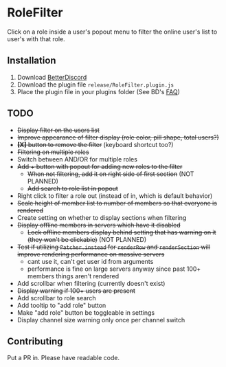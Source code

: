 # RoleFilter

Click on a role inside a user's popout menu to filter the online user's list to user's with that role.

## Installation
1. Download [BetterDiscord](https://betterdiscord.app/)
2. Download the plugin file `release/RoleFilter.plugin.js`
3. Place the plugin file in your plugins folder (See BD's [FAQ](https://betterdiscord.app/FAQ))

## TODO
- ~~Display filter on the users list~~
- ~~Improve appearance of filter display (role color, pill shape, total users?)~~
- ~~**[X]** button to remove the filter~~ (keyboard shortcut too?)
- ~~Filtering on multiple roles~~
- Switch between AND/OR for multiple roles
- ~~Add + button with popout for adding new roles to the filter~~
    - ~~When not filtering, add it on right side of first section~~ (NOT PLANNED)
    - ~~Add search to role list in popout~~
- Right click to filter a role out (instead of in, which is default behavior)
- ~~Scale height of member list to number of members so that everyone is rendered~~
- Create setting on whether to display sections when filtering
- ~~Display offline members in servers which have it disabled~~
    - ~~Lock offline members display behind setting that has warning on it (they won't be clickable)~~ (NOT PLANNED)
- ~~Test if utilizing `Patcher.instead` for `renderRow` and `renderSection` will improve rendering performance on massive servers~~ 
    - cant use it, can't get user id from arguments
    - performance is fine on large servers anyway since past 100+ members things aren't rendered
- Add scrollbar when filtering (currently doesn't exist)
- ~~Display warning if 100+ users are present~~
- Add scrollbar to role search
- Add tooltip to "add role" button
- Make "add role" button be toggleable in settings
- Display channel size warning only once per channel switch

## Contributing

Put a PR in. Please have readable code.